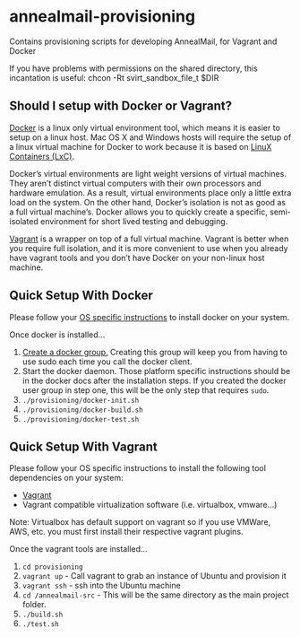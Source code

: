 # annealmail-provisioning
Contains provisioning scripts for developing AnnealMail, for Vagrant and Docker

If you have problems with permissions on the shared directory, this incantation is useful:
 chcon -Rt svirt_sandbox_file_t $DIR

## Should I setup with Docker or Vagrant?
[Docker](https://www.docker.com) is a linux only virtual environment tool, which means it is easier to setup on a linux host. Mac OS X and Windows hosts will require the setup of a linux virtual machine for Docker to work because it is based on [LinuX Containers (LxC)](https://linuxcontainers.org).

Docker’s virtual environments are light weight versions of virtual machines. They aren’t distinct virtual computers with their own processors and hardware emulation. As a result, virtual environments place only a little extra load on the system. On the other hand, Docker’s isolation is not as good as a full virtual machine’s. Docker allows you to quickly create a specific, semi-isolated environment for short lived testing and debugging.

[Vagrant](https://www.vagrantup.com) is a wrapper on top of a full virtual machine. Vagrant is better when you require full isolation, and it is more convenient to use when you already have vagrant tools and you don’t have Docker on your non-linux host machine.

## Quick Setup With Docker
Please follow your [OS specific instructions](https://docs.docker.com/installation/#installation) to install docker on your system.

Once docker is installed...

1. [Create a docker group.](https://docs.docker.com/installation/ubuntulinux/#create-a-docker-group) Creating this group will keep you from having to use sudo each time you call the docker client.
2. Start the docker daemon. Those platform specific instructions should be in the docker docs after the installation steps. If you created the docker user group in step one, this will be the only step that requires `sudo`.
3. `./provisioning/docker-init.sh`
4. `./provisioning/docker-build.sh`
5. `./provisioning/docker-test.sh`

## Quick Setup With Vagrant
Please follow your OS specific instructions to install the following tool dependencies on your system:
* [Vagrant](https://www.vagrantup.com)
* Vagrant compatible virtualization software (i.e. virtualbox, vmware...)

Note: Virtualbox has default support on vagrant so if you use VMWare, AWS, etc. you must first install their respective vagrant plugins.

Once the vagrant tools are installed...

1. `cd provisioning`
2. `vagrant up` - Call vagrant to grab an instance of Ubuntu and provision it
3. `vagrant ssh` - ssh into the Ubuntu machine
4. `cd /annealmail-src` - This will be the same directory as the main project folder.
5. `./build.sh `
6. `./test.sh `
